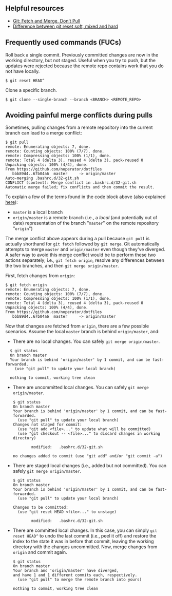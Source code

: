 ## Helpful resources
- [Git: Fetch and Merge, Don’t Pull](https://longair.net/blog/2009/04/16/git-fetch-and-merge/)
- [Difference between git reset soft, mixed and hard](https://davidzych.com/difference-between-git-reset-soft-mixed-and-hard/)

## Frequently used commands (FUCs)
Roll back a single commit. Previously committed changes are now in the working directory, but not staged. Useful when you try to push, but the updates were rejected because the remote repo contains work that you do not have locally.

```
$ git reset HEAD^
```

Clone a specific branch.
```
$ git clone --single-branch --branch <BRANCH> <REMOTE_REPO>
```

## Avoiding painful merge conflicts during pulls

Sometimes, pulling changes from a remote repository into the current branch can lead to a merge conflict:
```
$ git pull
remote: Enumerating objects: 7, done.
remote: Counting objects: 100% (7/7), done.
remote: Compressing objects: 100% (1/1), done.
remote: Total 4 (delta 3), reused 4 (delta 3), pack-reused 0
Unpacking objects: 100% (4/4), done.
From https://github.com/noperator/dotfiles
   bbb89d4..67b04a6  master     -> origin/master
Auto-merging .bashrc.d/32-git.sh
CONFLICT (content): Merge conflict in .bashrc.d/32-git.sh
Automatic merge failed; fix conflicts and then commit the result.
```

To explain a few of the terms found in the code block above (also explained [here](https://stackoverflow.com/a/18137512)):
- `master` is a local branch
- `origin/master` is a remote branch (i.e., a _local_ (and potentially out of date) representation of the branch "`master`" on the remote repository "`origin`")

The merge conflict above appears during a pull because `git pull` is actually shorthand for `git fetch` followed by `git merge`. Git automatically attempts to merge `master` and `origin/master` even though they've diverged.  A safer way to avoid this merge conflict would be to perform these two actions separately; i.e., `git fetch origin`, resolve any differences between the two branches, and then `git merge origin/master`.

First, fetch changes from `origin`:

```
$ git fetch origin
remote: Enumerating objects: 7, done.
remote: Counting objects: 100% (7/7), done.
remote: Compressing objects: 100% (1/1), done.
remote: Total 4 (delta 3), reused 4 (delta 3), pack-reused 0
Unpacking objects: 100% (4/4), done.
From https://github.com/noperator/dotfiles
   bbb89d4..67b04a6  master     -> origin/master
```

Now that changes are fetched from `origin`, there are a few possible scenarios. Assume the local `master` branch is behind `origin/master`, and:
- There are no local changes. You can safely `git merge origin/master`.
```
  $ git status
  On branch master
  Your branch is behind 'origin/master' by 1 commit, and can be fast-forwarded.
    (use "git pull" to update your local branch)

  nothing to commit, working tree clean
```
- There are uncommitted local changes. You can safely `git merge origin/master`.
  ```
  $ git status
  On branch master
  Your branch is behind 'origin/master' by 1 commit, and can be fast-forwarded.
    (use "git pull" to update your local branch)
  Changes not staged for commit:
    (use "git add <file>..." to update what will be committed)
    (use "git checkout -- <file>..." to discard changes in working directory)

          modified:   .bashrc.d/32-git.sh

  no changes added to commit (use "git add" and/or "git commit -a")
  ```
- There are staged local changes (i.e., added but not committed). You can safely `git merge origin/master`.
  ```
  $ git status
  On branch master
  Your branch is behind 'origin/master' by 1 commit, and can be fast-forwarded.
    (use "git pull" to update your local branch)

  Changes to be committed:
    (use "git reset HEAD <file>..." to unstage)

          modified:   .bashrc.d/32-git.sh
  ```
- There are committed local changes. In this case, you can simply `git reset HEAD^` to undo the last commit (i.e., peel it off) and restore the index to the state it was in before that commit, leaving the working directory with the changes uncommitted. Now, merge changes from `origin` and commit again.
  ```
  $ git status
  On branch master
  Your branch and 'origin/master' have diverged,
  and have 1 and 1 different commits each, respectively.
    (use "git pull" to merge the remote branch into yours)

  nothing to commit, working tree clean
  ```

